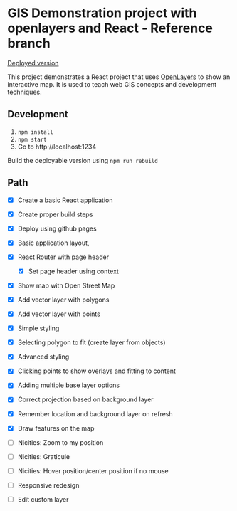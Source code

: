 # GIS Demonstration project with openlayers and React - Reference branch

[Deployed version](https://jhannes.github.io/gis-kata/)

This project demonstrates a React project that uses [OpenLayers](https://openlayers.org)
to show an interactive map. It is used to teach web GIS concepts and development techniques.

## Development

1. `npm install`
2. `npm start`
3. Go to http://localhost:1234

Build the deployable version using `npm run rebuild`

## Path

* [x] Create a basic React application
* [x] Create proper build steps
* [x] Deploy using github pages
* [x] Basic application layout,
* [x] React Router with page header
  * [x] Set page header using context
* [x] Show map with Open Street Map
* [x] Add vector layer with polygons
* [x] Add vector layer with points
* [x] Simple styling
* [x] Selecting polygon to fit (create layer from objects)
* [x] Advanced styling
* [x] Clicking points to show overlays and fitting to content
* [x] Adding multiple base layer options
* [x] Correct projection based on background layer
* [x] Remember location and background layer on refresh
* [x] Draw features on the map
* [ ] Nicities: Zoom to my position
* [ ] Nicities: Graticule
* [ ] Nicities: Hover position/center position if no mouse 
* [ ] Responsive redesign
* [ ] Edit custom layer


